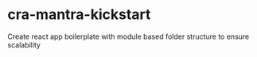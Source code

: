 # cra-mantra-kickstart
Create react app boilerplate with module based folder structure to ensure scalability
